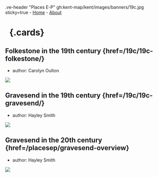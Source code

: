.ve-header "Places E-P" gh:kent-map/kent/images/banners/19c.jpg sticky=true
    - [Home](/)
    - [About](/about)

# &nbsp; {.cards}

## Folkestone in the 19th century {href=/19c/19c-folkestone/}

- author: Carolyn Oulton

![](https://iiif.juncture-digital.org/thumbnail?url=https://stor.artstor.org/stor/b6683cdb-1799-4a34-b5b4-bf77e9da197d)

## Gravesend in the 19th century {href=/19c/19c-gravesend/}

- author: Hayley Smith

![](https://iiif.juncture-digital.org/thumbnail?url=https://stor.artstor.org/stor/267a9b45-9c4f-4db0-843a-67931fc83467)

## Gravesend in the 20th century {href=/placesep/gravesend-overview}

- author: Hayley Smith

![](https://iiif.juncture-digital.org/thumbnail?url=https://upload.wikimedia.org/wikipedia/commons/1/19/Gravesend_%2834842865191%29.jpg)

